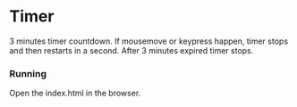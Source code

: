 # Timer
3 minutes timer countdown. If mousemove or keypress happen, timer stops and then restarts in a second. After 3 minutes expired timer stops.

### Running
Open the index.html in the browser.

